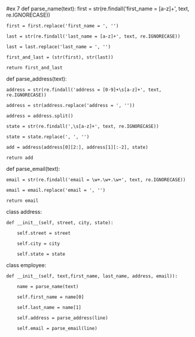 #ex 7
def parse_name(text):
    first = str(re.findall('first_name = [a-z]+', text, re.IGNORECASE))

    first = first.replace('first_name = ', '')

    last = str(re.findall('last_name = [a-z]+', text, re.IGNORECASE))

    last = last.replace('last_name = ', '')

    first_and_last = (str(first), str(last))

    return first_and_last

def parse_address(text):

    address = str(re.findall('address = [0-9]+\s[a-z]+', text, re.IGNORECASE))

    address = str(address.replace('address = ', ''))

    address = address.split()

    state = str(re.findall(',\s[a-z]+', text, re.IGNORECASE))

    state = state.replace(', ', '')

    add = address(address[0][2:], address[1][:-2], state)

    return add

def parse_email(text):

    email = str(re.findall('email = \w+.\w+.\w+', text, re.IGNORECASE))

    email = email.replace('email = ', '')

    return email

class address:

    def __init__(self, street, city, state):

        self.street = street

        self.city = city

        self.state = state

class employee:

    def __init__(self, text,first_name, last_name, address, email)):

        name = parse_name(text)

        self.first_name = name[0]

        self.last_name = name[1]

        self.address = parse_address(line)

        self.email = parse_email(line)
